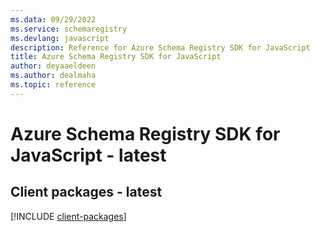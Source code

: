 ```yaml
---
ms.data: 09/29/2022
ms.service: schemaregistry
ms.devlang: javascript
description: Reference for Azure Schema Registry SDK for JavaScript
title: Azure Schema Registry SDK for JavaScript
author: deyaaeldeen
ms.author: dealmaha
ms.topic: reference
---
```

# Azure Schema Registry SDK for JavaScript - latest

## Client packages - latest
[!INCLUDE [client-packages](schema-registry-client-index.md)]